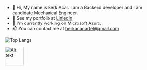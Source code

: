 - 👋 Hi, My name is Berk Acar. I am a Backend developer and I am candidate Mechanical Engineer.
- 👀 See my portfolio at <a href ="https://www.linkedin.com/in/berkacar/">LinledIn</a>
- 🌱 I'm currently working on Microsoft Azure.
- 📫 You can contact me at <a href="mailto:someone@example.com">berkacar.artel@gmail.com</a>

![Top Langs](https://github-readme-stats.vercel.app/api/top-langs/?username=berkacardev&count_private=true)

<img
  src="https://images.credly.com/images/a9848abf-f8bd-474d-a9b4-6086da11a916/Oracle_Associates_Badge__1_.png"
  alt="Alt text"
  title="Optional title"
  style="display: inline-block; margin: 0 auto; width: 60px; height: 60px;">
